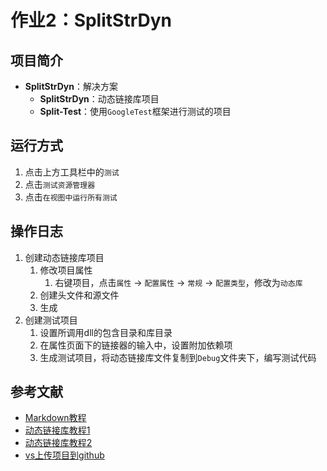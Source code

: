 # 作业2：SplitStrDyn
## 项目简介
+ **SplitStrDyn**：解决方案
	+ **SplitStrDyn**：动态链接库项目
	+ **Split-Test**：使用`GoogleTest`框架进行测试的项目
## 运行方式
1. 点击上方工具栏中的`测试`
2. 点击`测试资源管理器`
3. 点击`在视图中运行所有测试`
## 操作日志
1. 创建动态链接库项目
   1. 修改项目属性
      1. 右键项目，点击`属性` -> `配置属性` -> `常规` -> `配置类型`，修改为`动态库`
    2. 创建头文件和源文件
    3. 生成
2. 创建测试项目
     1. 设置所调用dll的包含目录和库目录
     2. 在属性页面下的链接器的输入中，设置附加依赖项
     3. 生成测试项目，将动态链接库文件复制到`Debug`文件夹下，编写测试代码
## 参考文献
+ [Markdown教程](https://blog.csdn.net/qq_40818172/article/details/126260661)
+ [动态链接库教程1](https://blog.csdn.net/jing_zhong/article/details/114211690?spm=1001.2014.3001.5506)
+ [动态链接库教程2](https://blog.csdn.net/LonelyBHBH/article/details/124422914?spm=1001.2014.3001.5506)
+ [vs上传项目到github](https://blog.csdn.net/qq_61786525/article/details/126454909?spm=1001.2014.3001.5506)
